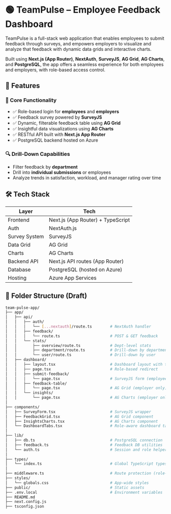 # 🟢 TeamPulse – Employee Feedback Dashboard

TeamPulse is a full-stack web application that enables employees to submit feedback through surveys, and empowers employers to visualize and analyze that feedback with dynamic data grids and interactive charts.

Built using **Next.js (App Router)**, **NextAuth**, **SurveyJS**, **AG Grid**, **AG Charts**, and **PostgreSQL**, the app offers a seamless experience for both employees and employers, with role-based access control.

## 🚀 Features

### 🎯 Core Functionality

- ✅ Role-based login for **employees** and **employers**
- ✅ Feedback survey powered by **SurveyJS**
- ✅ Dynamic, filterable feedback table using **AG Grid**
- ✅ Insightful data visualizations using **AG Charts**
- ✅ RESTful API built with **Next.js App Router**
- ✅ PostgreSQL backend hosted on Azure

### 🔍 Drill-Down Capabilities

- Filter feedback by **department**
- Drill into **individual submissions** or employees
- Analyze trends in satisfaction, workload, and manager rating over time

## 🛠️ Tech Stack

| Layer           | Tech                             |
|----------------|----------------------------------|
| Frontend       | Next.js (App Router) + TypeScript |
| Auth           | NextAuth.js                      |
| Survey System  | SurveyJS                         |
| Data Grid      | AG Grid                          |
| Charts         | AG Charts                        |
| Backend API    | Next.js API routes (App Router)  |
| Database       | PostgreSQL (hosted on Azure)     |
| Hosting        | Azure App Services               |

## 📁 Folder Structure (Draft)

```bash
team-pulse-app/
├── app/
│   ├── api/
│   │   ├── auth/
│   │   │   └── [...nextauth]/route.ts        # NextAuth handler
│   │   ├── feedback/
│   │   │   └── route.ts                      # POST & GET feedback
│   │   └── stats/
│   │       ├── overview/route.ts             # Dept-level stats
│   │       ├── department/route.ts           # Drill-down by department
│   │       └── user/route.ts                 # Drill-down by user
│   ├── dashboard/
│   │   ├── layout.tsx                        # Dashboard layout with tabs
│   │   ├── page.tsx                          # Role-based redirect
│   │   ├── submit-feedback/
│   │   │   └── page.tsx                      # SurveyJS form (employee only)
│   │   ├── feedback-table/
│   │   │   └── page.tsx                      # AG Grid (employer only)
│   │   └── insights/
│   │       └── page.tsx                      # AG Charts (employer only)
│
├── components/
│   ├── SurveyForm.tsx                        # SurveyJS wrapper
│   ├── FeedbackGrid.tsx                      # AG Grid component
│   ├── InsightsCharts.tsx                    # AG Charts component
│   └── DashboardTabs.tsx                     # Role-aware dashboard tab navigation
│
├── lib/
│   ├── db.ts                                 # PostgreSQL connection
│   ├── feedback.ts                           # Feedback DB utilities
│   └── auth.ts                               # Session and role helpers
│
├── types/
│   └── index.ts                              # Global TypeScript types
│
├── middleware.ts                             # Route protection (role-based)
├── styles/
│   └── globals.css                           # App-wide styles
├── public/                                   # Static assets
├── .env.local                                # Environment variables
├── README.md
├── next.config.js
├── tsconfig.json
```
